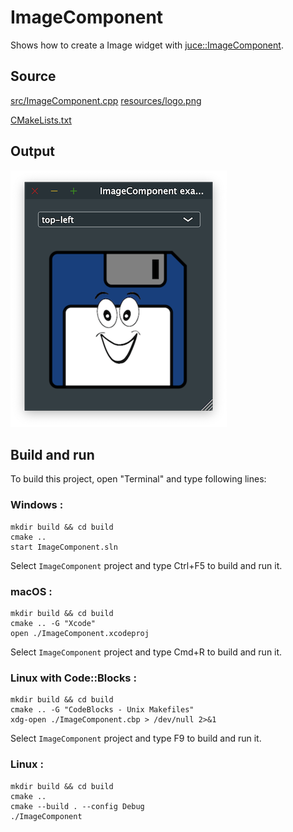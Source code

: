 # ImageComponent

Shows how to create a Image widget with [juce::ImageComponent](https://docs.juce.com/master/classImageComponent.html).

## Source

[src/ImageComponent.cpp](src/ImageComponent.cpp)
[resources/logo.png](resources/logo.png)

[CMakeLists.txt](CMakeLists.txt)

## Output

![output](../../../docs/Pictures/ImageComponent.png)

## Build and run

To build this project, open "Terminal" and type following lines:

### Windows :

``` shell
mkdir build && cd build
cmake .. 
start ImageComponent.sln
```

Select `ImageComponent` project and type Ctrl+F5 to build and run it.

### macOS :

``` shell
mkdir build && cd build
cmake .. -G "Xcode"
open ./ImageComponent.xcodeproj
```

Select `ImageComponent` project and type Cmd+R to build and run it.

### Linux with Code::Blocks :

``` shell
mkdir build && cd build
cmake .. -G "CodeBlocks - Unix Makefiles"
xdg-open ./ImageComponent.cbp > /dev/null 2>&1
```

Select `ImageComponent` project and type F9 to build and run it.

### Linux :

``` shell
mkdir build && cd build
cmake .. 
cmake --build . --config Debug
./ImageComponent
```
